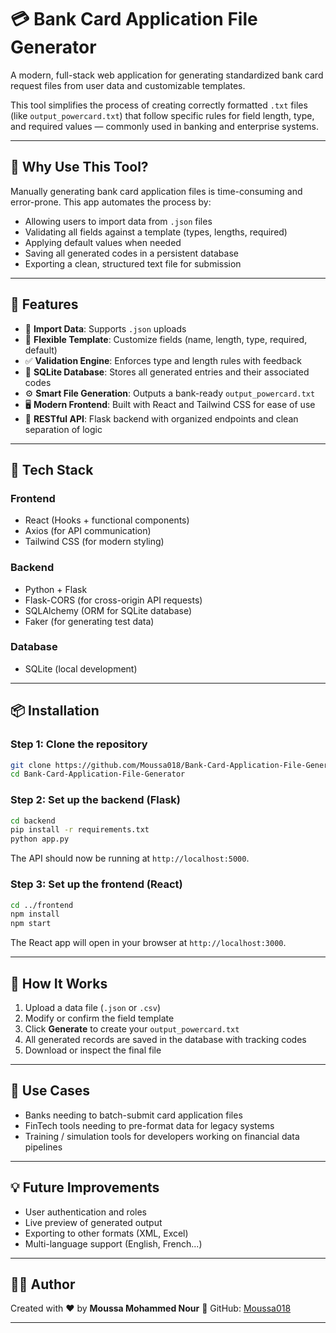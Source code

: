 # 💳 Bank Card Application File Generator

A modern, full-stack web application for generating standardized bank card request files from user data and customizable templates.

This tool simplifies the process of creating correctly formatted `.txt` files (like `output_powercard.txt`) that follow specific rules for field length, type, and required values — commonly used in banking and enterprise systems.

---

## 🧩 Why Use This Tool?

Manually generating bank card application files is time-consuming and error-prone. This app automates the process by:

- Allowing users to import data from `.json` files
- Validating all fields against a template (types, lengths, required)
- Applying default values when needed
- Saving all generated codes in a persistent database
- Exporting a clean, structured text file for submission

---

## 🚀 Features

- 📂 **Import Data**: Supports `.json` uploads
- 🧩 **Flexible Template**: Customize fields (name, length, type, required, default)
- ✅ **Validation Engine**: Enforces type and length rules with feedback
- 💾 **SQLite Database**: Stores all generated entries and their associated codes
- ⚙️ **Smart File Generation**: Outputs a bank-ready `output_powercard.txt`
- 🖥️ **Modern Frontend**: Built with React and Tailwind CSS for ease of use
- 🔁 **RESTful API**: Flask backend with organized endpoints and clean separation of logic

---

## 🧰 Tech Stack

### Frontend
- React (Hooks + functional components)
- Axios (for API communication)
- Tailwind CSS (for modern styling)

### Backend
- Python + Flask
- Flask-CORS (for cross-origin API requests)
- SQLAlchemy (ORM for SQLite database)
- Faker (for generating test data)

### Database
- SQLite (local development)

---

## 📦 Installation

### Step 1: Clone the repository
```bash
git clone https://github.com/Moussa018/Bank-Card-Application-File-Generator.git
cd Bank-Card-Application-File-Generator
````

### Step 2: Set up the backend (Flask)

```bash
cd backend
pip install -r requirements.txt
python app.py
```

The API should now be running at `http://localhost:5000`.

### Step 3: Set up the frontend (React)

```bash
cd ../frontend
npm install
npm start
```

The React app will open in your browser at `http://localhost:3000`.

---

## 📝 How It Works

1. Upload a data file (`.json` or `.csv`)
2. Modify or confirm the field template
3. Click **Generate** to create your `output_powercard.txt`
4. All generated records are saved in the database with tracking codes
5. Download or inspect the final file

---

## 🧠 Use Cases

* Banks needing to batch-submit card application files
* FinTech tools needing to pre-format data for legacy systems
* Training / simulation tools for developers working on financial data pipelines

---

## 💡 Future Improvements

* User authentication and roles
* Live preview of generated output
* Exporting to other formats (XML, Excel)
* Multi-language support (English, French...)

---

## 🙋‍♂️ Author

Created with ❤️ by **Moussa Mohammed Nour**
🔗 GitHub: [Moussa018](https://github.com/Moussa018)

---
